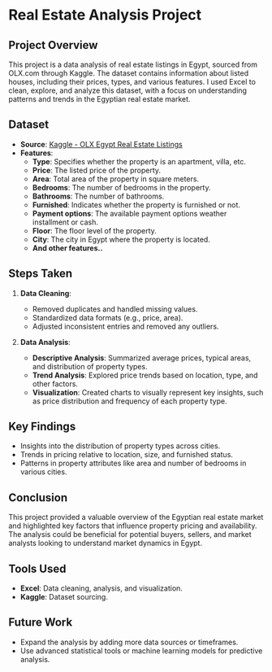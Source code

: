 # Real Estate Analysis Project

## Project Overview
This project is a data analysis of real estate listings in Egypt, sourced from OLX.com through Kaggle. The dataset contains information about listed houses, including their prices, types, and various features. I used Excel to clean, explore, and analyze this dataset, with a focus on understanding patterns and trends in the Egyptian real estate market.

## Dataset
- **Source**: [Kaggle - OLX Egypt Real Estate Listings](https://www.kaggle.com/datasets/mohammedaltet/egypt-houses-price)
- **Features**:
  - **Type**: Specifies whether the property is an apartment, villa, etc.
  - **Price**: The listed price of the property.
  - **Area**: Total area of the property in square meters.
  - **Bedrooms**: The number of bedrooms in the property.
  - **Bathrooms**: The number of bathrooms.
  - **Furnished**: Indicates whether the property is furnished or not.
  - **Payment options**: The available payment options weather installment or cash.
  - **Floor**: The floor level of the property.
  - **City**: The city in Egypt where the property is located.
  - **And other features..**

## Steps Taken
1. **Data Cleaning**:
   - Removed duplicates and handled missing values.
   - Standardized data formats (e.g., price, area).
   - Adjusted inconsistent entries and removed any outliers.

2. **Data Analysis**:
   - **Descriptive Analysis**: Summarized average prices, typical areas, and distribution of property types.
   - **Trend Analysis**: Explored price trends based on location, type, and other factors.
   - **Visualization**: Created charts to visually represent key insights, such as price distribution and frequency of each property type.

## Key Findings
- Insights into the distribution of property types across cities.
- Trends in pricing relative to location, size, and furnished status.
- Patterns in property attributes like area and number of bedrooms in various cities.

## Conclusion
This project provided a valuable overview of the Egyptian real estate market and highlighted key factors that influence property pricing and availability. The analysis could be beneficial for potential buyers, sellers, and market analysts looking to understand market dynamics in Egypt.

## Tools Used
- **Excel**: Data cleaning, analysis, and visualization.
- **Kaggle**: Dataset sourcing.

## Future Work
- Expand the analysis by adding more data sources or timeframes.
- Use advanced statistical tools or machine learning models for predictive analysis.
